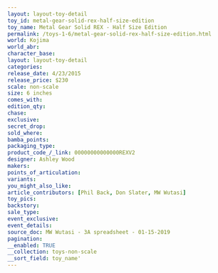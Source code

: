 ```yaml
---
layout: layout-toy-detail 
toy_id: metal-gear-solid-rex-half-size-edition
toy_name: Metal Gear Solid REX - Half Size Edition
permalink: /toys-1-6/metal-gear-solid-rex-half-size-edition.html
world: Kojima
world_abr: 
character_base: 
layout: layout-toy-detail
categories: 
release_date: 4/23/2015
release_price: $230 
scale: non-scale
size: 6 inches
comes_with: 
edition_qty: 
chase: 
exclusive: 
secret_drop: 
sold_where: 
bamba_points: 
packaging_type: 
product_code_/_link: 00000000000000REXV2
designer: Ashley Wood
makers: 
points_of_articulation: 
variants: 
you_might_also_like: 
article_contributors: [Phil Back, Don Slater, MW Wutasi]
toy_pics: 
backstory: 
sale_type: 
event_exclusive: 
event_details: 
source_doc: MW Wutasi - 3A spreadsheet - 01-15-2019
pagination: 
__enabled: TRUE
__collection: toys-non-scale
__sort_field: toy_name'
---
```

